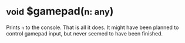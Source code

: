 # <small>void</small> $gamepad(<small>n: any</small>)
Prints `n` to the console. That is all it does. It might have been planned to control gamepad input, but never seemed to have been finished.